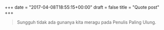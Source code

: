 +++
date = "2017-04-08T18:55:15+00:00"
draft = false
title = "Quote post"
+++


> Sungguh tidak ada gunanya kita meragu pada Penulis Paling Ulung.